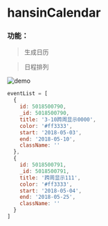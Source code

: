 # hansinCalendar

### 功能：
> 生成日历

> 日程排列

> 
![demo](https://github.com/hansinhu/eventCalendar/blob/master/hansinevet.png)


```js
eventList = [
  {
    id: 5018500790,
    _id: 5018500790,
    title: '3-10跨周显示0000',
    color: '#ff3333',
    start: '2018-05-03',
    end: '2018-05-10',
    className: ''
  },
  {
    id: 5018500791,
    _id: 5018500791,
    title: '跨周显示111',
    color: '#ff3333',
    start: '2018-05-04',
    end: '2018-05-25',
    className: ''
  }
]
```